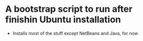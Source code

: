 # A bootstrap script to run after finishin Ubuntu installation
* Installs most of the stuff except NetBeans and Java, for now
